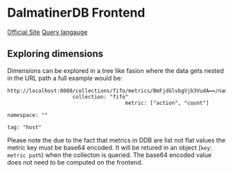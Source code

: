 # DalmatinerDB Frontend

[Official Site](https://dalmatiner.io/)
[Query langauge](https://dalmatiner.readme.io/docs/dql-specification)

## Exploring dimensions ##

Dimensions can be explored in a tree like fasion where the data gets nested in the URL path a full example would be:

```
http://localhost:8080/collections/fifo/metrics/BmFjdGlvbgVjb3VudA==/namespaces//tags/host/values
                     collection: "fifo"
                                      metric: ["action", "count"]
                                                                  namespace: ""
                                                                               tag: "host"
```

Please note the due to the fact that metrics in DDB are list not flat values the metric key must be base64 encoded. It will be retured in an object (`key`: `metric path`) when the collecton is queried. The base64 encoded value does not need to be computed on the frontend.

